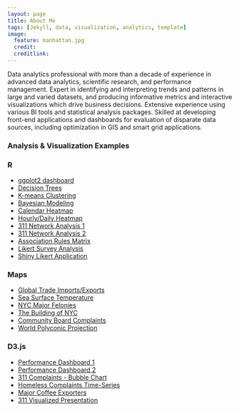 ```yaml
---
layout: page
title: About Me
tags: [Jekyll, data, visualization, analytics, template]
image:
  feature: manhattan.jpg
  credit: 
  creditlink: 
---
```


Data analytics professional with more than a decade of experience in advanced data analytics, scientific research, and performance management. Expert in identifying and interpreting trends and patterns in large and varied datasets, and producing informative metrics and interactive visualizations which drive business decisions. Extensive experience using various BI tools and statistical analysis packages. Skilled at developing front-end applications and dashboards for evaluation of disparate data sources, including optimization in GIS and smart grid applications. 


### Analysis & Visualization Examples

### R
* <a href="https://nycdob.github.io/DOB_Dashboards/layouts/Borough_Performance/" target="_blank">ggplot2 dashboard</a>
* <a href="https://raw.githubusercontent.com/timothymartin76/Decision_Trees/master/tree2.PNG" target="_blank">Decision Trees</a>
* <a href="https://raw.githubusercontent.com/timothymartin76/K_Means_Clustering/master/cluster_2.PNG" target="_blank">K-means Clustering</a>
* <a href="https://raw.githubusercontent.com/timothymartin76/Bayesian_Model/master/Bayesian.PNG" target="_blank">Bayesian Modeling</a>
* <a href="https://raw.githubusercontent.com/timothymartin76/Calendar_Heatmaps/master/heatmap.PNG" target="_blank">Calendar Heatmap</a>
* <a href="https://raw.githubusercontent.com/timothymartin76/R_Heatmaps/master/heatmap.PNG" target="_blank">Hourly/Daily Heatmap</a>
* <a href="https://raw.githubusercontent.com/timothymartin76/SS_LastMin/gh-pages/net.PNG" target="_blank">311 Network Analysis 1</a>
* <a href="https://vimeo.com/160318121" target="_blank">311 Network Analysis 2</a>
* <a href="https://raw.githubusercontent.com/timothymartin76/Market_Basket/master/grouped.PNG" target="_blank">Association Rules Matrix</a>
* <a href="https://raw.githubusercontent.com/timothymartin76/R-Likert-Survey/master/R_Likert_Survey_screenshot.png" target="_blank">Likert Survey Analysis</a>
* <a href="http://timothymartin76.github.io/Likert-Survey-Shiny/" target="_blank">Shiny Likert Application</a>



### Maps

* <a href="http://timothymartin76.github.io/MAPS/Global_Trade/#Imports" target="_blank">Global Trade Imports/Exports</a>
* <a href="https://timothymartin76.github.io/SST_MAP/SST_2015_Final.pdf" target="_blank">Sea Surface Temperature</a>
* <a href="https://timothymartin76.github.io/NYC_Felony/" target="_blank">NYC Major Felonies</a>
* <a href="https://vimeo.com/137822077" target="_blank">The Building of NYC</a>
* <a href="http://timothymartin76.github.io/Community_Board_Profiles_311/" target="_blank">Community Board Complaints</a>
* <a href="http://timothymartin76.github.io/MAPS/World_Polyconic_Projection" target="_blank">World Polyconic Projection</a>

### D3.js

* <a href="http://timothymartin76.github.io/Performance_Dashboard_2/" target="_blank">Performance Dashboard 1</a>
* <a href="http://timothymartin76.github.io/Dashboard-D3/" target="_blank">Performance Dashboard 2</a>
* <a href="http://nyc311bi.github.io/SR_Bubble/" target="_blank">311 Complaints - Bubble Chart</a>
* <a href="http://timothymartin76.github.io/311_Homeless_Encampments/Oct2016" target="_blank">Homeless Complaints Time-Series</a>
* <a href="http://timothymartin76.github.io/SS_LastMin/examples/coffee" target="_blank">Major Coffee Exporters</a>
* <a href="http://timothymartin76.github.io/Visualized_Draft" target="_blank">311 Visualized Presentation</a>



